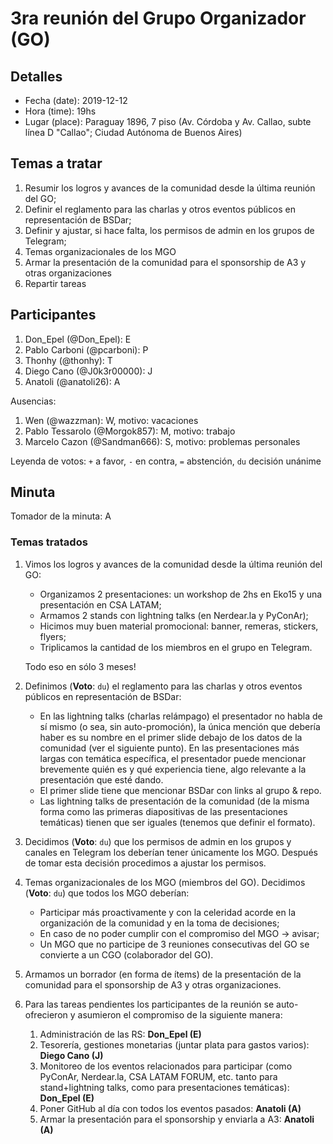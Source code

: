 # 3ra reunión del Grupo Organizador (GO)

## Detalles
* Fecha (date): 2019-12-12
* Hora (time): 19hs
* Lugar (place): Paraguay 1896, 7 piso (Av. Córdoba y Av. Callao, subte línea D "Callao"; Ciudad Autónoma de Buenos Aires)

## Temas a tratar
1. Resumir los logros y avances de la comunidad desde la última reunión del GO;
2. Definir el reglamento para las charlas y otros eventos públicos en representación de BSDar;
3. Definir y ajustar, si hace falta, los permisos de admin en los grupos de Telegram;
4. Temas organizacionales de los MGO
5. Armar la presentación de la comunidad para el sponsorship de A3 y otras organizaciones
6. Repartir tareas

## Participantes
1. Don_Epel (@Don_Epel): E
2. Pablo Carboni (@pcarboni): P
3. Thonhy (@thonhy): T
4. Diego Cano (@J0k3r00000): J
5. Anatoli (@anatoli26): A

Ausencias:
1. Wen (@wazzman): W, motivo: vacaciones
2. Pablo Tessarolo (@Morgok857): M, motivo: trabajo
3. Marcelo Cazon (@Sandman666): S, motivo: problemas personales


Leyenda de votos: `+` a favor, `-` en contra, `=` abstención, `du` decisión unánime

## Minuta

Tomador de la minuta: A

### Temas tratados

1. Vimos los logros y avances de la comunidad desde la última reunión del GO:

   * Organizamos 2 presentaciones: un workshop de 2hs en Eko15 y una presentación en CSA LATAM;
   * Armamos 2 stands con lightning talks (en Nerdear.la y PyConAr);
   * Hicimos muy buen material promocional: banner, remeras, stickers, flyers;
   * Triplicamos la cantidad de los miembros en el grupo en Telegram.

   Todo eso en sólo 3 meses!

2. Definimos (**Voto**: `du`) el reglamento para las charlas y otros eventos públicos en representación de BSDar:
   * En las lightning talks (charlas relámpago) el presentador no habla de sí mismo (o sea, sin auto-promoción), la única mención que debería haber es su nombre en el primer slide debajo de los datos de la comunidad (ver el siguiente punto). En las presentaciones más largas con temática específica, el presentador puede mencionar brevemente quién es y qué experiencia tiene, algo relevante a la presentación que esté dando.
   * El primer slide tiene que mencionar BSDar con links al grupo & repo.
   * Las lightning talks de presentación de la comunidad (de la misma forma como las primeras diapositivas de las presentaciones temáticas) tienen que ser iguales (tenemos que definir el formato).

3. Decidimos (**Voto**: `du`) que los permisos de admin en los grupos y canales en Telegram los deberían tener únicamente los MGO. Después de tomar esta decisión procedimos a ajustar los permisos.

4. Temas organizacionales de los MGO (miembros del GO). Decidimos (**Voto**: `du`) que todos los MGO deberían:
   * Participar más proactivamente y con la celeridad acorde en la organización de la comunidad y en la toma de decisiones;
   * En caso de no poder cumplir con el compromiso del MGO -> avisar;
   * Un MGO que no participe de 3 reuniones consecutivas del GO se convierte a un CGO (colaborador del GO).

5. Armamos un borrador (en forma de ítems) de la presentación de la comunidad para el sponsorship de A3 y otras organizaciones.

6. Para las tareas pendientes los participantes de la reunión se auto-ofrecieron y asumieron el compromiso de la siguiente manera:

   1. Administración de las RS: **Don_Epel (E)**
   2. Tesorería, gestiones monetarias (juntar plata para gastos varios): **Diego Cano (J)**
   3. Monitoreo de los eventos relacionados para participar (como PyConAr, Nerdear.la, CSA LATAM FORUM, etc. tanto para stand+lightning talks, como para presentaciones temáticas): **Don_Epel (E)**
   4. Poner GitHub al día con todos los eventos pasados: **Anatoli (A)**
   5. Armar la presentación para el sponsorship y enviarla a A3: **Anatoli (A)**
